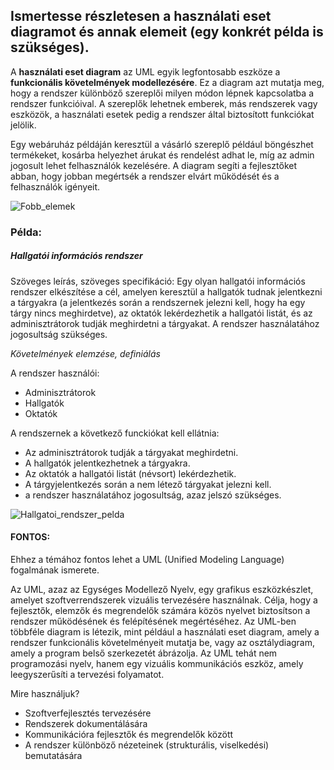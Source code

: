 <h2>Ismertesse részletesen a használati eset diagramot és annak elemeit (egy konkrét példa is szükséges).</h2>

A **használati eset diagram** az UML egyik legfontosabb eszköze a **funkcionális követelmények modellezésére**. Ez a diagram azt mutatja meg, hogy a rendszer különböző szereplői milyen módon lépnek kapcsolatba a rendszer funkcióival. A szereplők lehetnek emberek, más rendszerek vagy eszközök, a használati esetek pedig a rendszer által biztosított funkciókat jelölik. 

Egy webáruház példáján keresztül a vásárló szereplő például böngészhet termékeket, kosárba helyezhet árukat és rendelést adhat le, míg az admin jogosult lehet felhasználók kezelésére. A diagram segíti a fejlesztőket abban, hogy jobban megértsék a rendszer elvárt működését és a felhasználók igényeit.

 ![Fobb_elemek](img/HED_fobbelemek.png)

 <h3>Példa:</h3>
 <h5>Hallgatói információs rendszer</h5>

Szöveges leírás, szöveges specifikáció:
Egy olyan hallgatói információs rendszer elkészítése a cél, amelyen keresztül a
hallgatók tudnak jelentkezni a tárgyakra (a jelentkezés során a rendszernek jelezni
kell, hogy ha egy tárgy nincs meghirdetve), az oktatók lekérdezhetik a hallgatói listát,
és az adminisztrátorok tudják meghirdetni a tárgyakat. A rendszer használatához
jogosultság szükséges.

*Követelmények elemzése, definiálás*

A rendszer használói:
- Adminisztrátorok
- Hallgatók
- Oktatók

A rendszernek a következő funckiókat kell ellátnia: 
- Az adminisztrátorok tudják a tárgyakat meghirdetni.
- A hallgatók jelentkezhetnek a tárgyakra.
- Az oktatók a hallgatói listát (névsort) lekérdezhetik.
- A tárgyjelentkezés során a nem létező tárgyakat jelezni kell.
- a rendszer használatához jogosultság, azaz jelszó szükséges.

![Hallgatoi_rendszer_pelda](img/HED_pelda.png)


<h4>FONTOS:</h4>
Ehhez a témához fontos lehet a UML (Unified Modeling Language) fogalmának ismerete.

Az UML, azaz az Egységes Modellező Nyelv, egy grafikus eszközkészlet, amelyet szoftverrendszerek vizuális tervezésére használnak. Célja, hogy a fejlesztők, elemzők és megrendelők számára közös nyelvet biztosítson a rendszer működésének és felépítésének megértéséhez. Az UML-ben többféle diagram is létezik, mint például a használati eset diagram, amely a rendszer funkcionális követelményeit mutatja be, vagy az osztálydiagram, amely a program belső szerkezetét ábrázolja. Az UML tehát nem programozási nyelv, hanem egy vizuális kommunikációs eszköz, amely leegyszerűsíti a tervezési folyamatot.

Mire használjuk?
- Szoftverfejlesztés tervezésére
- Rendszerek dokumentálására
- Kommunikációra fejlesztők és megrendelők között
- A rendszer különböző nézeteinek (strukturális, viselkedési) bemutatására
